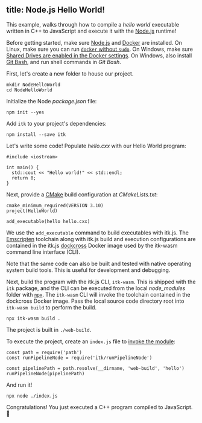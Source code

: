 title: Node.js Hello World!
---

This example, walks through how to compile a *hello world* executable written in C++ to JavaScript and execute it with the [Node.js](https://nodejs.org/) runtime!

Before getting started, make sure [Node.js](https://nodejs.org/en/download/) and [Docker](https://docs.docker.com/install/) are installed. On Linux, make sure you can run [`docker` without `sudo`](https://askubuntu.com/questions/477551/how-can-i-use-docker-without-sudo). On Windows, make sure [Shared Drives are enabled in the Docker settings](https://docs.docker.com/docker-for-windows/troubleshoot/#volumes). On Windows, also install [Git Bash](https://git-scm.com/), and run shell commands in *Git Bash*.

First, let's create a new folder to house our project.

```
mkdir NodeHelloWorld
cd NodeHelloWorld
```

Initialize the Node *package.json* file:

```
npm init --yes
```

Add `itk` to your project's dependencies:

```
npm install --save itk
```

Let's write some code! Populate *hello.cxx* with our Hello World program:

```
#include <iostream>

int main() {
  std::cout << "Hello world!" << std::endl;
  return 0;
}
```

Next, provide a [CMake](https://cmake.org/) build configuration at *CMakeLists.txt*:

```
cmake_minimum_required(VERSION 3.10)
project(HelloWorld)

add_executable(hello hello.cxx)
```

We use the `add_executable` command to build executables with itk.js. The [Emscripten](https://kripken.github.io/emscripten-site/) toolchain along with itk.js build and execution configurations are contained in the itk.js [dockcross](https://github.com/dockcross/dockcross) Docker image used by the itk-wasm command line interface (CLI).

Note that the same code can also be built and tested with native operating system build tools. This is useful for development and debugging.

Next, build the program with the itk.js CLI, `itk-wasm`. This is shipped with the `itk` package, and the CLI can be executed from the local *node_modules* folder with [`npx`](https://www.npmjs.com/package/npx). The `itk-wasm` CLI will invoke the toolchain contained in the dockcross Docker image. Pass the local source code directory root into `itk-wasm build` to perform the build.

```
npx itk-wasm build .
```

The project is built in `./web-build`.

To execute the project, create an `index.js` file to [invoke the module](../api/node_pipelines.html):

```
const path = require('path')
const runPipelineNode = require('itk/runPipelineNode')

const pipelinePath = path.resolve(__dirname, 'web-build', 'hello')
runPipelineNode(pipelinePath)
```

And run it!

```
npx node ./index.js
```

Congratulations! You just executed a C++ program compiled to JavaScript. 🎉
